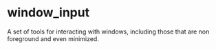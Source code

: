 # window_input
 A set of tools for interacting with windows, including those that are non foreground and even minimized.
